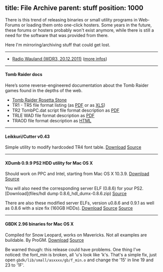 title: File Archive
parent: stuff
position: 1000
---

There is this trend of releasing binaries or small utility programs in Web-Forums or loading them onto one-click hosters.  Some years in the future, these forums or hosters probably won't exist anymore, while there is still a need for the software that was provided from there.

Here I'm mirroring/archiving stuff that could get lost.

* * *

* [Radio Wauland (WDR3, 20.12.2011)](files/2011-12-20_Radio_Wauland.mp3) ([more infos](https://netzpolitik.org/2011/radio-wauland-tune-in-turn-on-and-hack-yourself/))

* * *

#### Tomb Raider docs

Here’s some reverse-engineered documentation about the Tomb Raider games found in the depths of the web.

* [Tomb Raider Rosetta Stone](files/TRosettaStone.html)
* TR1 - TR5 file format listing (as [PDF](tr_docs/LevelFormats.pdf) or as [XLS](tr_docs/LevelFormats.xls))
* TR2 TombPC.dat script file format description as [PDF](tr_docs/TombPC_TR2.pdf)
* TRLE WAD file format description as [PDF](tr_docs/TR_WAD_file_format.pdf)
* TRAOD file format description as [HTML](tr_docs/TRAOD_Formats.html)

* * *

#### Leikkuri/Cutter v0.43

Simple utility to modify hardcoded TR4 font table. [Download](files/leikkuri_v043.rar) [Source](http://trep.trlevel.de/en/downloads.html)

* * *

#### XDumb 0.9.9 PS2 HDD utility for Mac OS X

Should work on PPC and Intel, starting from Mac OS X 10.3.9. [Download](files/xdumb.zip) [Source](http://www.theisozone.com/downloads/playstation/ps2-homebrew/xdumb---ps2-hdd-utility-for-mac-users/)

You will also need the corresponding server ELF (0.8.6) for your PS2. [Download](files/hdl dump 0.8.6_hdl_dumx-0.8.6.zip) [Source](http://www.4shared.com/get/bwAA4VN_/hdl_dump_086_hdl_dumx-086.html)

There are also these modified server ELFs, version u0.8.6 and 0.9.1 as well as 0.8.6 with a size fix (160GB HDDs). [Download](files/hdl_dumx_unofficial.zip) [Source](http://psx-scene.com/forums/f98/unofficial-hdld_svr-0-8-6-0-9-1-soft-reset-boot-elf-loading-59236/) [Source](http://psx-scene.com/forums/f98/hdld_svr-elf-w1zard-0f-0z-patched-48bit-lba-support-zer0-x-27874/)

* * *

#### GBDK 2.96 binaries for Mac OS X

Compiled for Snow Leopard, works on Mavericks. Not all examples are buildable. By ProGM. [Download](files/gbdk-2.96-mac.zip) [Source](http://gbdev.gg8.se/forums/viewtopic.php?pid=409#p409)

Be warned though: this release could have problems. One thing I've noticed: the font_min is broken, all 'u's look like 'k's. That's a simple fix, just open `gbdk/lib/small/asxxxx/gb/f_min.o` and change the '15' in line 19 and 23 to '1F'.

